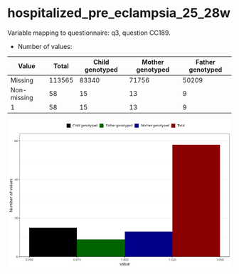 # hospitalized_pre_eclampsia_25_28w
Variable mapping to questionnaire: q3, question CC189.
- Number of values:

| Value | Total | Child genotyped | Mother genotyped | Father genotyped |
| ----- | ----- | --------------- | ---------------- | ---------------- |
| Missing | 113565 | 83340 | 71756 | 50209 |
| Non-missing | 58 | 15 | 13 | 9 |
| 1 | 58 | 15 | 13 | 9 |



![](hospitalized_pre_eclampsia_25_28w_n.png)



